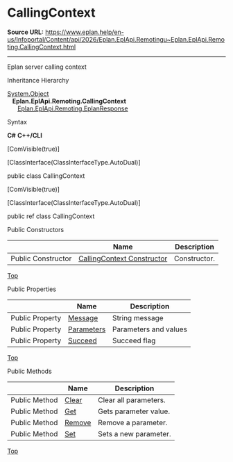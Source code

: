 # CallingContext

**Source URL:** https://www.eplan.help/en-us/Infoportal/Content/api/2026/Eplan.EplApi.Remotingu~Eplan.EplApi.Remoting.CallingContext.html

---

Eplan server calling context

Inheritance Hierarchy

[System.Object](#)  
   **Eplan.EplApi.Remoting.CallingContext**  
      [Eplan.EplApi.Remoting.EplanResponse](Eplan.EplApi.Remotingu~Eplan.EplApi.Remoting.EplanResponse.html)

Syntax

**C#**
**C++/CLI**


[ComVisible(true)]

[ClassInterface(ClassInterfaceType.AutoDual)]

public class CallingContext

[ComVisible(true)]

[ClassInterface(ClassInterfaceType.AutoDual)]

public ref class CallingContext

Public Constructors

|  | Name | Description |
| --- | --- | --- |
| Public Constructor | [CallingContext Constructor](Eplan.EplApi.Remotingu~Eplan.EplApi.Remoting.CallingContext~_ctor.html) | Constructor. |

[Top](#top)

Public Properties

|  | Name | Description |
| --- | --- | --- |
| Public Property | [Message](Eplan.EplApi.Remotingu~Eplan.EplApi.Remoting.CallingContext~Message.html) | String message |
| Public Property | [Parameters](Eplan.EplApi.Remotingu~Eplan.EplApi.Remoting.CallingContext~Parameters.html) | Parameters and values |
| Public Property | [Succeed](Eplan.EplApi.Remotingu~Eplan.EplApi.Remoting.CallingContext~Succeed.html) | Succeed flag |

[Top](#top)

Public Methods

|  | Name | Description |
| --- | --- | --- |
| Public Method | [Clear](Eplan.EplApi.Remotingu~Eplan.EplApi.Remoting.CallingContext~Clear.html) | Clear all parameters. |
| Public Method | [Get](Eplan.EplApi.Remotingu~Eplan.EplApi.Remoting.CallingContext~Get.html) | Gets parameter value. |
| Public Method | [Remove](Eplan.EplApi.Remotingu~Eplan.EplApi.Remoting.CallingContext~Remove.html) | Remove a parameter. |
| Public Method | [Set](Eplan.EplApi.Remotingu~Eplan.EplApi.Remoting.CallingContext~Set.html) | Sets a new parameter. |

[Top](#top)
